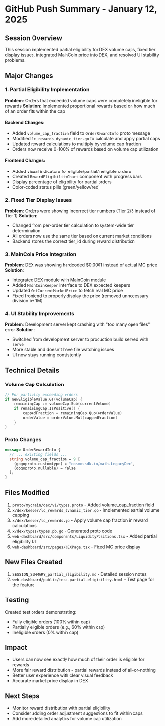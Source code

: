 # GitHub Push Summary - January 12, 2025

## Session Overview
This session implemented partial eligibility for DEX volume caps, fixed tier display issues, integrated MainCoin price into DEX, and resolved UI stability problems.

## Major Changes

### 1. Partial Eligibility Implementation
**Problem**: Orders that exceeded volume caps were completely ineligible for rewards
**Solution**: Implemented proportional rewards based on how much of an order fits within the cap

#### Backend Changes:
- Added `volume_cap_fraction` field to `OrderRewardInfo` proto message
- Modified `lc_rewards_dynamic_tier.go` to calculate and apply partial caps
- Updated reward calculations to multiply by volume cap fraction
- Orders now receive 0-100% of rewards based on volume cap utilization

#### Frontend Changes:
- Added visual indicators for eligible/partial/ineligible orders
- Created `RewardEligibilityChart` component with progress bars
- Display percentage of eligibility for partial orders
- Color-coded status pills (green/yellow/red)

### 2. Fixed Tier Display Issues
**Problem**: Orders were showing incorrect tier numbers (Tier 2/3 instead of Tier 1)
**Solution**: 
- Changed from per-order tier calculation to system-wide tier determination
- All orders now use the same tier based on current market conditions
- Backend stores the correct tier_id during reward distribution

### 3. MainCoin Price Integration
**Problem**: DEX was showing hardcoded $0.0001 instead of actual MC price
**Solution**:
- Integrated DEX module with MainCoin module
- Added `MainCoinKeeper` interface to DEX expected keepers
- Updated `GetCurrentMarketPrice` to fetch real MC price
- Fixed frontend to properly display the price (removed unnecessary division by 1M)

### 4. UI Stability Improvements
**Problem**: Development server kept crashing with "too many open files" error
**Solution**:
- Switched from development server to production build served with `serve`
- More stable and doesn't have file watching issues
- UI now stays running consistently

## Technical Details

### Volume Cap Calculation
```go
// For partially exceeding orders
if newEligibleValue.GT(volumeCap) {
    remainingCap := volumeCap.Sub(currentVolume)
    if remainingCap.IsPositive() {
        cappedFraction = remainingCap.Quo(orderValue)
        orderValue = orderValue.Mul(cappedFraction)
    }
}
```

### Proto Changes
```proto
message OrderRewardInfo {
  // ... existing fields ...
  string volume_cap_fraction = 9 [
    (gogoproto.customtype) = "cosmossdk.io/math.LegacyDec",
    (gogoproto.nullable) = false
  ];
}
```

## Files Modified
1. `proto/mychain/dex/v1/types.proto` - Added volume_cap_fraction field
2. `x/dex/keeper/lc_rewards_dynamic_tier.go` - Implemented partial volume capping
3. `x/dex/keeper/lc_rewards.go` - Apply volume cap fraction in reward calculations
4. `x/dex/types/types.pb.go` - Generated proto code
5. `web-dashboard/src/components/LiquidityPositions.tsx` - Added partial eligibility UI
6. `web-dashboard/src/pages/DEXPage.tsx` - Fixed MC price display

## New Files Created
1. `SESSION_SUMMARY_partial_eligibility.md` - Detailed session notes
2. `web-dashboard/public/test-partial-eligibility.html` - Test page for the feature

## Testing
Created test orders demonstrating:
- Fully eligible orders (100% within cap)
- Partially eligible orders (e.g., 60% within cap)
- Ineligible orders (0% within cap)

## Impact
- Users can now see exactly how much of their order is eligible for rewards
- More fair reward distribution - partial rewards instead of all-or-nothing
- Better user experience with clear visual feedback
- Accurate market price display in DEX

## Next Steps
- Monitor reward distribution with partial eligibility
- Consider adding order adjustment suggestions to fit within caps
- Add more detailed analytics for volume cap utilization